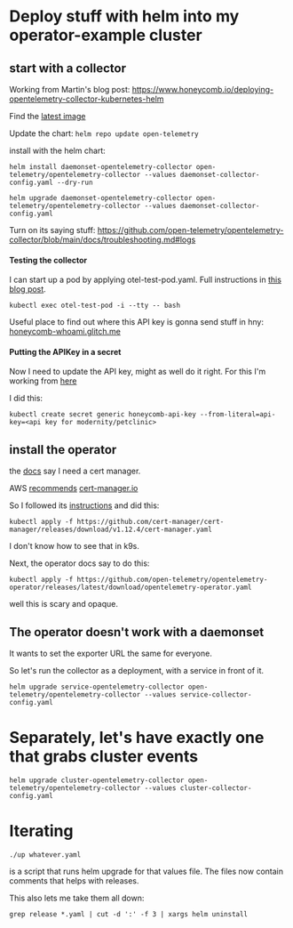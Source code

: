 # Deploy stuff with helm into my operator-example cluster

## start with a collector

Working from Martin's blog post: https://www.honeycomb.io/deploying-opentelemetry-collector-kubernetes-helm

Find the [latest image](https://hub.docker.com/r/otel/opentelemetry-collector/tags)

Update the chart: `helm repo update open-telemetry`

install with the helm chart:

```
helm install daemonset-opentelemetry-collector open-telemetry/opentelemetry-collector --values daemonset-collector-config.yaml --dry-run
```

```
helm upgrade daemonset-opentelemetry-collector open-telemetry/opentelemetry-collector --values daemonset-collector-config.yaml
```

Turn on its saying stuff:
https://github.com/open-telemetry/opentelemetry-collector/blob/main/docs/troubleshooting.md#logs

#### Testing the collector

I can start up a pod by applying otel-test-pod.yaml. Full instructions in [this blog post](https://jessitron.com/2023/09/08/testing-an-opentelemetry-collector-deployed-as-a-daemonset-in-kubernetes/).

`kubectl exec otel-test-pod -i --tty -- bash`

Useful place to find out where this API key is gonna send stuff in hny: [honeycomb-whoami.glitch.me](https://honeycomb-whoami.glitch.me/)

#### Putting the APIKey in a secret

Now I need to update the API key, might as well do it right. For this I'm working from [here](https://jessitron.com/2022/08/22/run-the-opentelemetry-collector-in-kubernetes-for-front-end-tracing/#put-in-secret)

I did this:

`kubectl create secret generic honeycomb-api-key --from-literal=api-key=<api key for modernity/petclinic>`

## install the operator

the [docs](https://docs.aws.amazon.com/prescriptive-guidance/latest/patterns/set-up-end-to-end-encryption-for-applications-on-amazon-eks-using-cert-manager-and-let-s-encrypt.html) say I need a cert manager.

AWS [recommends](https://docs.aws.amazon.com/prescriptive-guidance/latest/patterns/set-up-end-to-end-encryption-for-applications-on-amazon-eks-using-cert-manager-and-let-s-encrypt.html) [cert-manager.io]()

So I followed its [instructions](https://cert-manager.io/docs/installation/#default-static-install) and did this:

`kubectl apply -f https://github.com/cert-manager/cert-manager/releases/download/v1.12.4/cert-manager.yaml`

I don't know how to see that in k9s.

Next, the operator docs say to do this:

`kubectl apply -f https://github.com/open-telemetry/opentelemetry-operator/releases/latest/download/opentelemetry-operator.yaml`

well this is scary and opaque.

## The operator doesn't work with a daemonset

It wants to set the exporter URL the same for everyone.

So let's run the collector as a deployment, with a service in front of it.

```
helm upgrade service-opentelemetry-collector open-telemetry/opentelemetry-collector --values service-collector-config.yaml
```

# Separately, let's have exactly one that grabs cluster events

```
helm upgrade cluster-opentelemetry-collector open-telemetry/opentelemetry-collector --values cluster-collector-config.yaml
```

# Iterating

```
./up whatever.yaml
```

is a script that runs helm upgrade for that values file. The files now contain comments that helps with releases.

This also lets me take them all down:

`grep release *.yaml | cut -d ':' -f 3 | xargs helm uninstall`
